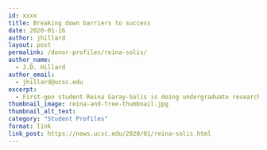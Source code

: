 ```yaml
---
id: xxxx
title: Breaking down barriers to success
date: 2020-01-16
author: jhillard
layout: post
permalink: /donor-profiles/reina-solis/
author_name:
  - J.D. Hillard
author_email:
  - jhillard@ucsc.edu
excerpt:
  - First-gen student Reina Garay-Solis is doing undergraduate research to help identify common challenges for first-gen and underrepresented students and find effective institutional practices to address them.
thumbnail_image: reina-and-tree-thumbnail.jpg
thumbnail_alt_text: 
category: "Student Profiles"
format: link
link_post: https://news.ucsc.edu/2020/01/reina-solis.html
---
```

